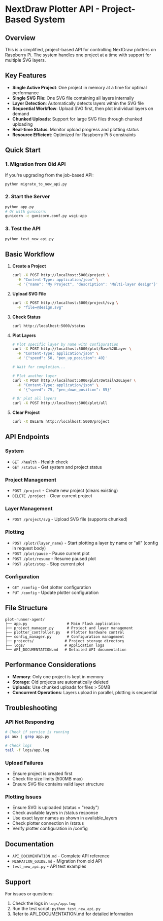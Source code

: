 # NextDraw Plotter API - Project-Based System

## Overview

This is a simplified, project-based API for controlling NextDraw plotters on Raspberry Pi. The system handles one project at a time with support for multiple SVG layers.

## Key Features

- **Single Active Project**: One project in memory at a time for optimal performance
- **Single SVG File**: One SVG file containing all layers internally
- **Layer Detection**: Automatically detects layers within the SVG file
- **Sequential Workflow**: Upload SVG first, then plot individual layers on demand
- **Chunked Uploads**: Support for large SVG files through chunked uploading
- **Real-time Status**: Monitor upload progress and plotting status
- **Resource Efficient**: Optimized for Raspberry Pi 5 constraints

## Quick Start

### 1. Migration from Old API

If you're upgrading from the job-based API:

```bash
python migrate_to_new_api.py
```

### 2. Start the Server

```bash
python app.py
# Or with gunicorn:
gunicorn -c gunicorn.conf.py wsgi:app
```

### 3. Test the API

```bash
python test_new_api.py
```

## Basic Workflow

1. **Create a Project**

    ```bash
    curl -X POST http://localhost:5000/project \
      -H "Content-Type: application/json" \
      -d '{"name": "My Project", "description": "Multi-layer design"}'
    ```

2. **Upload SVG File**

    ```bash
    curl -X POST http://localhost:5000/project/svg \
      -F "file=@design.svg"
    ```

3. **Check Status**

    ```bash
    curl http://localhost:5000/status
    ```

4. **Plot Layers**

    ```bash
    # Plot specific layer by name with configuration
    curl -X POST http://localhost:5000/plot/Base%20Layer \
      -H "Content-Type: application/json" \
      -d '{"speed": 50, "pen_up_position": 40}'

    # Wait for completion...

    # Plot another layer
    curl -X POST http://localhost:5000/plot/Detail%20Layer \
      -H "Content-Type: application/json" \
      -d '{"speed": 75, "pen_down_position": 85}'

    # Or plot all layers
    curl -X POST http://localhost:5000/plot/all
    ```

5. **Clear Project**
    ```bash
    curl -X DELETE http://localhost:5000/project
    ```

## API Endpoints

### System

- `GET /health` - Health check
- `GET /status` - Get system and project status

### Project Management

- `POST /project` - Create new project (clears existing)
- `DELETE /project` - Clear current project

### Layer Management

- `POST /project/svg` - Upload SVG file (supports chunked)

### Plotting

- `POST /plot/{layer_name}` - Start plotting a layer by name or "all" (config in request body)
- `POST /plot/pause` - Pause current plot
- `POST /plot/resume` - Resume paused plot
- `POST /plot/stop` - Stop current plot

### Configuration

- `GET /config` - Get plotter configuration
- `PUT /config` - Update plotter configuration

## File Structure

```
plot-runner-agent/
├── app.py                  # Main Flask application
├── project_manager.py      # Project and layer management
├── plotter_controller.py   # Plotter hardware control
├── config_manager.py       # Configuration management
├── projects/              # Project storage directory
├── logs/                  # Application logs
└── API_DOCUMENTATION.md   # Detailed API documentation
```

## Performance Considerations

- **Memory**: Only one project is kept in memory
- **Storage**: Old projects are automatically deleted
- **Uploads**: Use chunked uploads for files > 50MB
- **Concurrent Operations**: Layers upload in parallel, plotting is sequential

## Troubleshooting

### API Not Responding

```bash
# Check if service is running
ps aux | grep app.py

# Check logs
tail -f logs/app.log
```

### Upload Failures

- Ensure project is created first
- Check file size limits (500MB max)
- Ensure SVG file contains valid layer structure

### Plotting Issues

- Ensure SVG is uploaded (status = "ready")
- Check available layers in /status response
- Use exact layer names as shown in available_layers
- Check plotter connection in /status
- Verify plotter configuration in /config

## Documentation

- `API_DOCUMENTATION.md` - Complete API reference
- `MIGRATION_GUIDE.md` - Migration from old API
- `test_new_api.py` - API test examples

## Support

For issues or questions:

1. Check the logs in `logs/app.log`
2. Run the test script: `python test_new_api.py`
3. Refer to API_DOCUMENTATION.md for detailed information
